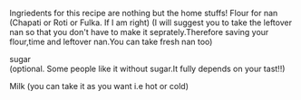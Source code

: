 Ingriedents for this recipe are nothing but the home stuffs!
Flour for nan 
 (Chapati or Roti or Fulka. If I am right)
 (I will suggest you to take the leftover nan so that you don't have to make it seprately.Therefore saving your flour,time and leftover nan.You can take fresh nan too)

sugar  
(optional. Some people like it without sugar.It fully depends on your tast!!)

Milk (you can take it as you want i.e hot or cold)